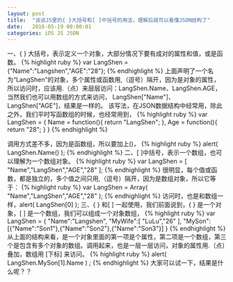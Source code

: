 ```yaml
---
layout: post
title:  "谈谈JS里的{ }大括号和[ ]中括号的用法，理解后就可以看懂JSON结构了"
date:   2016-05-19 00:00:01
categories: iOS JS JSON
---
```


一、{ } 大括号，表示定义一个对象，大部分情况下要有成对的属性和值，或是函数。
{% highlight ruby %}
var LangShen = {"Name":"Langshen","AGE":"28"};
{% endhighlight %}
上面声明了一个名为“LangShen”的对象，多个属性或函数用,（逗号）隔开，因为是对象的属性，
所以访问时，应该用.（点）来层层访问：LangShen.Name、LangShen.AGE，当然我们也可以用数组的方式来访问，
LangShen["Name"]、LangShen["AGE"]，结果是一样的。
该写法，在JSON数据结构中经常用，除此之外，我们平时写函数组的时候，也经常用到，
{% highlight ruby %}
var LangShen = {
        Name = function(){
                    return "LangShen";
                },
        Age = function(){
                    return "28";
                }
}
{% endhighlight %}

调用方式差不多，因为是函数组，所以要加上()，
{% highlight ruby %}
alert( LangShen.Name() );
{% endhighlight %}
二、[ ]中括号，表示一个数组，也可以理解为一个数组对象。
{% highlight ruby %}
var LangShen = [ "Name","LangShen","AGE","28" ];
{% endhighlight %}
很明显，每个值或函数，都是独立的，多个值之间只用,（逗号）隔开，因为是数组对象，所以它等于：
{% highlight ruby %}
var LangShen = Array( "Name","LangShen","AGE","28" );
{% endhighlight %}
访问时，也是和数组一样，alert( LangShen[0] );
三、{ } 和[ ] 一起使用，我们前面说到，{ } 是一个对象，[ ] 是一个数组，我们可以组成一个对象数组，
{% highlight ruby %}
var LangShen = { "Name":"Langshen",
                "MyWife":[ "LuLu","26" ],
                "MySon":[{"Name":"Son1"},{"Name":"Son2"},{"Name":"Son3"}] 
}
{% endhighlight %}
从上面的结构来看，是一个对象里面的第一项是个属性，第二项是一个数组，第三个是包含有多个对象的数组。调用起来，也是一层一层访问，对象的属性用.（点）叠加，数组用 [下标] 来访问。
{% highlight ruby %}
alert( LangShen.MySon[1].Name ) ;
{% endhighlight %}
大家可以试一下，结果是什么呢？？


